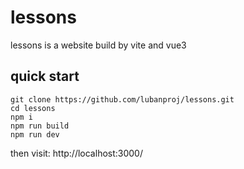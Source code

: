 # lessons
lessons is a website build by vite and vue3

## quick start

```
git clone https://github.com/lubanproj/lessons.git
cd lessons
npm i
npm run build
npm run dev
```

then visit: http://localhost:3000/

